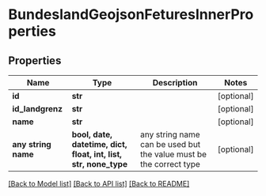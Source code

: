 # BundeslandGeojsonFeturesInnerProperties


## Properties
Name | Type | Description | Notes
------------ | ------------- | ------------- | -------------
**id** | **str** |  | [optional] 
**id_landgrenz** | **str** |  | [optional] 
**name** | **str** |  | [optional] 
**any string name** | **bool, date, datetime, dict, float, int, list, str, none_type** | any string name can be used but the value must be the correct type | [optional]

[[Back to Model list]](../README.md#documentation-for-models) [[Back to API list]](../README.md#documentation-for-api-endpoints) [[Back to README]](../README.md)



